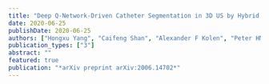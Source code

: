 ```yaml
---
title: "Deep Q-Network-Driven Catheter Segmentation in 3D US by Hybrid Constrained Semi-Supervised Learning and Dual-UNet"
date: 2020-06-25
publishDate: 2020-06-25
authors: ["Hongxu Yang", "Caifeng Shan", "Alexander F Kolen", "Peter HN de With"]
publication_types: ["3"]
abstract: ""
featured: true
publication: "*arXiv preprint arXiv:2006.14702*"
---
```


